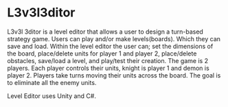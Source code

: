 # L3v3l3ditor
L3v3l 3ditor is a level editor that allows a user to design a turn-based strategy game. Users can play and/or make levels(boards). Which they can save and load. Within the level editor the user can; set the dimensions of the board, place/delete units for player 1 and player 2, place/delete obstacles, save/load a level, and play/test their creation. The game is 2 players. Each player controls their units, knight is player 1 and demon is player 2. Players take turns moving their units across the board. The goal is to eliminate all the enemy units.   

Level Editor uses Unity and C#.
